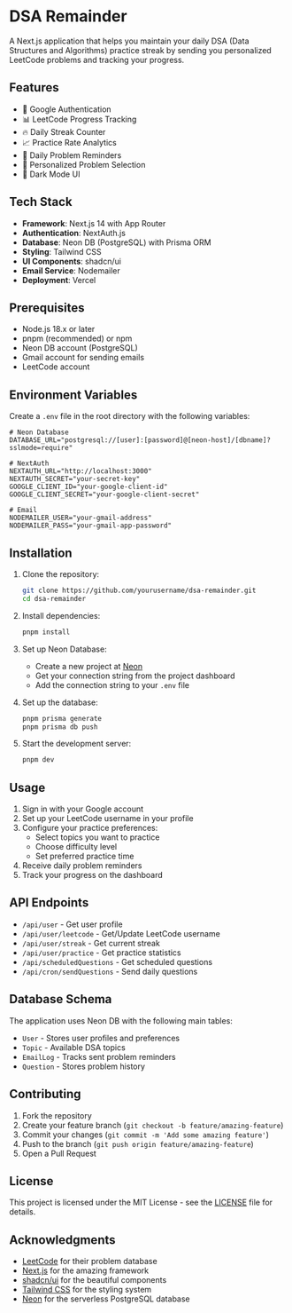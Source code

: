 # DSA Remainder

A Next.js application that helps you maintain your daily DSA (Data Structures and Algorithms) practice streak by sending you personalized LeetCode problems and tracking your progress.

## Features

- 🔐 Google Authentication
- 📊 LeetCode Progress Tracking
- 🔥 Daily Streak Counter
- 📈 Practice Rate Analytics
- 📧 Daily Problem Reminders
- 🎯 Personalized Problem Selection
- 🌙 Dark Mode UI

## Tech Stack

- **Framework**: Next.js 14 with App Router
- **Authentication**: NextAuth.js
- **Database**: Neon DB (PostgreSQL) with Prisma ORM
- **Styling**: Tailwind CSS
- **UI Components**: shadcn/ui
- **Email Service**: Nodemailer
- **Deployment**: Vercel

## Prerequisites

- Node.js 18.x or later
- pnpm (recommended) or npm
- Neon DB account (PostgreSQL)
- Gmail account for sending emails
- LeetCode account

## Environment Variables

Create a `.env` file in the root directory with the following variables:

```env
# Neon Database
DATABASE_URL="postgresql://[user]:[password]@[neon-host]/[dbname]?sslmode=require"

# NextAuth
NEXTAUTH_URL="http://localhost:3000"
NEXTAUTH_SECRET="your-secret-key"
GOOGLE_CLIENT_ID="your-google-client-id"
GOOGLE_CLIENT_SECRET="your-google-client-secret"

# Email
NODEMAILER_USER="your-gmail-address"
NODEMAILER_PASS="your-gmail-app-password"
```

## Installation

1. Clone the repository:
   ```bash
   git clone https://github.com/yourusername/dsa-remainder.git
   cd dsa-remainder
   ```

2. Install dependencies:
   ```bash
   pnpm install
   ```

3. Set up Neon Database:
   - Create a new project at [Neon](https://neon.tech)
   - Get your connection string from the project dashboard
   - Add the connection string to your `.env` file

4. Set up the database:
   ```bash
   pnpm prisma generate
   pnpm prisma db push
   ```

5. Start the development server:
   ```bash
   pnpm dev
   ```

## Usage

1. Sign in with your Google account
2. Set up your LeetCode username in your profile
3. Configure your practice preferences:
   - Select topics you want to practice
   - Choose difficulty level
   - Set preferred practice time
4. Receive daily problem reminders
5. Track your progress on the dashboard

## API Endpoints

- `/api/user` - Get user profile
- `/api/user/leetcode` - Get/Update LeetCode username
- `/api/user/streak` - Get current streak
- `/api/user/practice` - Get practice statistics
- `/api/scheduledQuestions` - Get scheduled questions
- `/api/cron/sendQuestions` - Send daily questions

## Database Schema

The application uses Neon DB with the following main tables:
- `User` - Stores user profiles and preferences
- `Topic` - Available DSA topics
- `EmailLog` - Tracks sent problem reminders
- `Question` - Stores problem history

## Contributing

1. Fork the repository
2. Create your feature branch (`git checkout -b feature/amazing-feature`)
3. Commit your changes (`git commit -m 'Add some amazing feature'`)
4. Push to the branch (`git push origin feature/amazing-feature`)
5. Open a Pull Request

## License

This project is licensed under the MIT License - see the [LICENSE](LICENSE) file for details.

## Acknowledgments

- [LeetCode](https://leetcode.com/) for their problem database
- [Next.js](https://nextjs.org/) for the amazing framework
- [shadcn/ui](https://ui.shadcn.com/) for the beautiful components
- [Tailwind CSS](https://tailwindcss.com/) for the styling system
- [Neon](https://neon.tech) for the serverless PostgreSQL database
